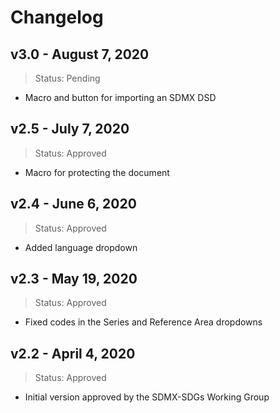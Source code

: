 # Changelog

## v3.0 - August 7, 2020

> Status: Pending

* Macro and button for importing an SDMX DSD

## v2.5 - July 7, 2020

> Status: Approved

* Macro for protecting the document

## v2.4 - June 6, 2020

> Status: Approved

* Added language dropdown

## v2.3 - May 19, 2020

> Status: Approved

* Fixed codes in the Series and Reference Area dropdowns

## v2.2 - April 4, 2020

> Status: Approved

* Initial version approved by the SDMX-SDGs Working Group
